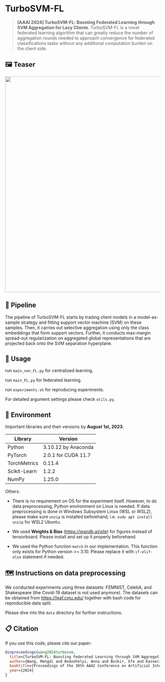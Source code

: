 # TurboSVM-FL

> **[AAAI 2024] TurboSVM-FL: Boosting Federated Learning through SVM Aggregation for Lazy Clients**.
> TurboSVM-FL is a novel federated learning algorithm that can greatly reduce the number of aggregation rounds needed to approach convergence for federated classifications tasks without any additional computation burden on the client side.

## 🖼️ Teaser
<img src="https://github.com/Kasneci-Lab/TurboSVM-FL/assets/34072813/906c82dd-e947-4217-a07a-27f2e120a615" width="700">

## 🗼 Pipeline
The pipeline of TurboSVM-FL starts by trading client models in a model-as-sample strategy and fitting support vector machine (SVM) on these samples. Then, it carries out selective aggregation using only the class embeddings that form support vectors. Further, it conducts max-margin spread-out regularization on aggregated global representations that are projected back onto the SVM separation hyperplane. 

## 💁 Usage
run `main_non_FL.py` for centralized learning.

run `main_FL.py` for federated learning.

run `experiments.sh` for reproducing experiments.

For detailed argument settings please check `utils.py`. 

## 🔧 Environment
Important libraries and their versions by **August 1st, 2023**:

| Library | Version |
| --- | ----------- |
| Python | 3.10.12 by Anaconda|
| PyTorch | 2.0.1 for CUDA 11.7 |
| TorchMetrics | 0.11.4 |
| Scikit-Learn | 1.2.2 |
| NumPy | 1.25.0 |

Others:
- There is no requirement on OS for the experiment itself. However, to do data preprocessing, Python environment on Linux is needed. If data preprocessing is done in Windows Subsystem Linux (WSL or WSL2), please make sure `unzip` is installed beforehand, i.e. `sudo apt install unzip` for WSL2 Ubuntu.

- We used **Weights & Bias** (https://wandb.ai/site) for figures instead of tensorboard. Please install and set up it properly beforehand.

- We used the Python function `match` in our implementation. This function only exists for Python version >= 3.10. Please replace it with `if-elif-else` statement if needed.

## 🗺 Instructions on data preprocessing
We conducted experiments using three datasets: FEMNIST, CelebA, and Shakespeare (the Covid-19 dataset is not used anymore). The datasets can be obtained from https://leaf.cmu.edu/ together with bash code for reproducible data split.

Please dive into the `data` directory for further instructions.

## 📋 Citation
If you use this code, please cite our paper:
```bibtex
@inproceedings{wang2024turbosvm,
  title={TurboSVM-FL: Boosting Federated Learning through SVM Aggregation for Lazy Clients},
  author={Wang, Mengdi and Bodonhelyi, Anna and Bozkir, Efe and Kasneci, Enkelejda},
  booktitle={Proceedings of the 38th AAAI Conference on Artificial Intelligence (AAAI-24)},
  year={2024}
}
```
